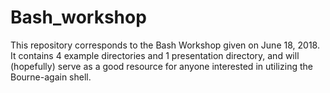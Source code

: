 # Bash_workshop

This repository corresponds to the Bash Workshop given on June 18, 2018. 
It contains 4 example directories and 1 presentation directory, and will 
(hopefully) serve as a good resource for anyone interested in utilizing
the Bourne-again shell.
